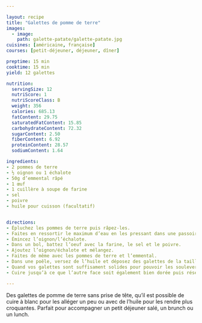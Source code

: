 ```yaml
---

layout: recipe
title: "Galettes de pomme de terre"
images:
  - image:
    path: galette-patate/galette-patate.jpg
cuisines: [américaine, française]
courses: [petit-déjeuner, déjeuner, dîner]

preptime: 15 min
cooktime: 15 min
yield: 12 galettes

nutrition:
  servingSize: 12
  nutriScore: 1
  nutriScoreClass: B
  weight: 356
  calories: 685.13
  fatContent: 29.75
  saturatedFatContent: 15.85
  carbohydrateContent: 72.32
  sugarContent: 2.50
  fiberContent: 6.92
  proteinContent: 28.57
  sodiumContent: 1.64

ingredients:
- 2 pommes de terre
- ½ oignon ou 1 échalote
- 50g d’emmental râpé
- 1 œuf
- 1 cuillère à soupe de farine 
- sel
- poivre
- huile pour cuisson (facultatif)


directions:
- Épluchez les pommes de terre puis râpez-les. 
- Faites en ressortir le maximum d’eau en les pressant dans une passoire et réservez. 
- Émincez l’oignon/l’échalote.
- Dans un bol, battez l’oeuf avec la farine, le sel et le poivre. 
- Ajoutez l’oignon/échalote et mélangez. 
- Faites de même avec les pommes de terre et l’emmental.
- Dans une poêle, versez de l’huile et déposez des galettes de la taille d’une cuillère à soupe. Aplatissez-les comme des cookies à l’aide du dos de la cuillère et compactez bien les bords.
- Quand vos galettes sont suffisament solides pour pouvoir les soulever à l’aide d'une spatule, retournez-les en vous assurant que le côté cuit est bien doré. 
- Cuire jusqu’à ce que l’autre face soit également bien dorée puis réservez sur du papier absorbant. 

---
```


Des galettes de pomme de terre sans prise de tête, qu’il est possible de cuire à blanc pour les alléger un peu ou avec de l’huile pour les rendre plus croquantes. Parfait pour accompagner un petit déjeuner salé, un brunch ou un lunch.